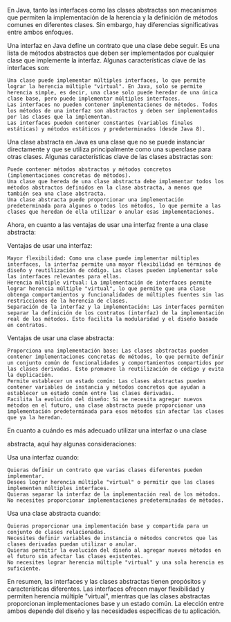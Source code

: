 En Java, tanto las interfaces como las clases abstractas son mecanismos que permiten la implementación de la herencia y la definición de métodos comunes en diferentes clases. Sin embargo, hay diferencias significativas entre ambos enfoques.

Una interfaz en Java define un contrato que una clase debe seguir. Es una lista de métodos abstractos que deben ser implementados por cualquier clase que implemente la interfaz. Algunas características clave de las interfaces son:

    Una clase puede implementar múltiples interfaces, lo que permite lograr la herencia múltiple "virtual". En Java, solo se permite herencia simple, es decir, una clase solo puede heredar de una única clase base, pero puede implementar múltiples interfaces.
    Las interfaces no pueden contener implementaciones de métodos. Todos los métodos de una interfaz son abstractos y deben ser implementados por las clases que la implementan.
    Las interfaces pueden contener constantes (variables finales estáticas) y métodos estáticos y predeterminados (desde Java 8).

Una clase abstracta en Java es una clase que no se puede instanciar directamente y que se utiliza principalmente como una superclase para otras clases. Algunas características clave de las clases abstractas son:

    Puede contener métodos abstractos y métodos concretos (implementaciones concretas de métodos).
    Una clase que hereda de una clase abstracta debe implementar todos los métodos abstractos definidos en la clase abstracta, a menos que también sea una clase abstracta.
    Una clase abstracta puede proporcionar una implementación predeterminada para algunos o todos los métodos, lo que permite a las clases que heredan de ella utilizar o anular esas implementaciones.

Ahora, en cuanto a las ventajas de usar una interfaz frente a una clase abstracta:

Ventajas de usar una interfaz:

    Mayor flexibilidad: Como una clase puede implementar múltiples interfaces, la interfaz permite una mayor flexibilidad en términos de diseño y reutilización de código. Las clases pueden implementar solo las interfaces relevantes para ellas.
    Herencia múltiple virtual: La implementación de interfaces permite lograr herencia múltiple "virtual", lo que permite que una clase obtenga comportamientos y funcionalidades de múltiples fuentes sin las restricciones de la herencia de clases.
    Separación de la interfaz y la implementación: Las interfaces permiten separar la definición de los contratos (interfaz) de la implementación real de los métodos. Esto facilita la modularidad y el diseño basado en contratos.

Ventajas de usar una clase abstracta:

    Proporciona una implementación base: Las clases abstractas pueden contener implementaciones concretas de métodos, lo que permite definir un conjunto común de funcionalidades y comportamientos compartidos por las clases derivadas. Esto promueve la reutilización de código y evita la duplicación.
    Permite establecer un estado común: Las clases abstractas pueden contener variables de instancia y métodos concretos que ayudan a establecer un estado común entre las clases derivadas.
    Facilita la evolución del diseño: Si se necesita agregar nuevos métodos en el futuro, una clase abstracta puede proporcionar una implementación predeterminada para esos métodos sin afectar las clases que ya la heredan.

En cuanto a cuándo es más adecuado utilizar una interfaz o una clase

abstracta, aquí hay algunas consideraciones:

Usa una interfaz cuando:

    Quieras definir un contrato que varias clases diferentes pueden implementar.
    Desees lograr herencia múltiple "virtual" o permitir que las clases implementen múltiples interfaces.
    Quieras separar la interfaz de la implementación real de los métodos.
    No necesites proporcionar implementaciones predeterminadas de métodos.

Usa una clase abstracta cuando:

    Quieras proporcionar una implementación base y compartida para un conjunto de clases relacionadas.
    Necesites definir variables de instancia o métodos concretos que las clases derivadas puedan utilizar o anular.
    Quieras permitir la evolución del diseño al agregar nuevos métodos en el futuro sin afectar las clases existentes.
    No necesites lograr herencia múltiple "virtual" y una sola herencia es suficiente.

En resumen, las interfaces y las clases abstractas tienen propósitos y características diferentes. Las interfaces ofrecen mayor flexibilidad y permiten herencia múltiple "virtual", mientras que las clases abstractas proporcionan implementaciones base y un estado común. La elección entre ambos depende del diseño y las necesidades específicas de tu aplicación.